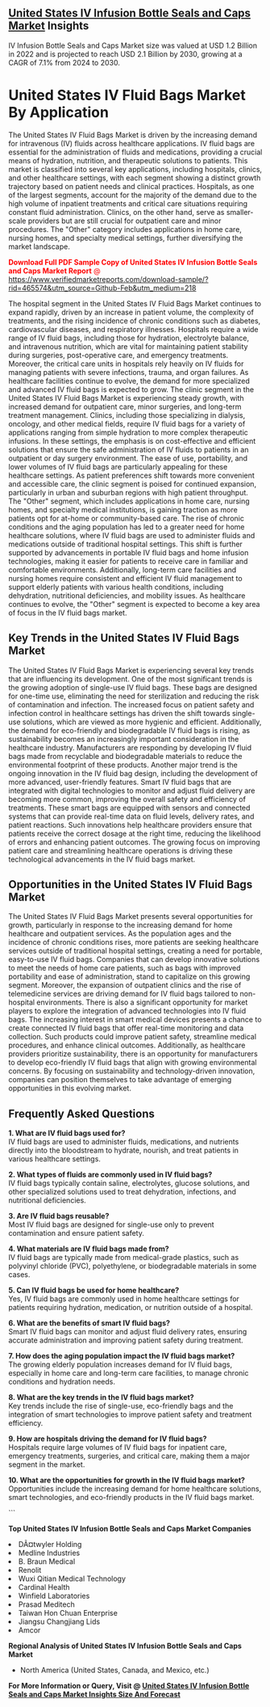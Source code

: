 <h2><a href="https://www.verifiedmarketreports.com/download-sample/?rid=465574&amp;utm_source=Github-Feb&amp;utm_medium=218" target="_blank">United States IV Infusion Bottle Seals and Caps Market</a> Insights</h2><p>IV Infusion Bottle Seals and Caps Market size was valued at USD 1.2 Billion in 2022 and is projected to reach USD 2.1 Billion by 2030, growing at a CAGR of 7.1% from 2024 to 2030.</p><p> <h1>United States IV Fluid Bags Market By Application</h1> <p>The United States IV Fluid Bags Market is driven by the increasing demand for intravenous (IV) fluids across healthcare applications. IV fluid bags are essential for the administration of fluids and medications, providing a crucial means of hydration, nutrition, and therapeutic solutions to patients. This market is classified into several key applications, including hospitals, clinics, and other healthcare settings, with each segment showing a distinct growth trajectory based on patient needs and clinical practices. Hospitals, as one of the largest segments, account for the majority of the demand due to the high volume of inpatient treatments and critical care situations requiring constant fluid administration. Clinics, on the other hand, serve as smaller-scale providers but are still crucial for outpatient care and minor procedures. The "Other" category includes applications in home care, nursing homes, and specialty medical settings, further diversifying the market landscape. <p><span class=""><span style="color: #ff0000;"><strong>Download Full PDF Sample Copy of United States IV Infusion Bottle Seals and Caps Market Report</strong> @ </span><a href="https://www.verifiedmarketreports.com/download-sample/?rid=465574&amp;utm_source=Github-Feb&amp;utm_medium=218" target="_blank">https://www.verifiedmarketreports.com/download-sample/?rid=465574&amp;utm_source=Github-Feb&amp;utm_medium=218</a></span></p> The hospital segment in the United States IV Fluid Bags Market continues to expand rapidly, driven by an increase in patient volume, the complexity of treatments, and the rising incidence of chronic conditions such as diabetes, cardiovascular diseases, and respiratory illnesses. Hospitals require a wide range of IV fluid bags, including those for hydration, electrolyte balance, and intravenous nutrition, which are vital for maintaining patient stability during surgeries, post-operative care, and emergency treatments. Moreover, the critical care units in hospitals rely heavily on IV fluids for managing patients with severe infections, trauma, and organ failures. As healthcare facilities continue to evolve, the demand for more specialized and advanced IV fluid bags is expected to grow. The clinic segment in the United States IV Fluid Bags Market is experiencing steady growth, with increased demand for outpatient care, minor surgeries, and long-term treatment management. Clinics, including those specializing in dialysis, oncology, and other medical fields, require IV fluid bags for a variety of applications ranging from simple hydration to more complex therapeutic infusions. In these settings, the emphasis is on cost-effective and efficient solutions that ensure the safe administration of IV fluids to patients in an outpatient or day surgery environment. The ease of use, portability, and lower volumes of IV fluid bags are particularly appealing for these healthcare settings. As patient preferences shift towards more convenient and accessible care, the clinic segment is poised for continued expansion, particularly in urban and suburban regions with high patient throughput. The "Other" segment, which includes applications in home care, nursing homes, and specialty medical institutions, is gaining traction as more patients opt for at-home or community-based care. The rise of chronic conditions and the aging population has led to a greater need for home healthcare solutions, where IV fluid bags are used to administer fluids and medications outside of traditional hospital settings. This shift is further supported by advancements in portable IV fluid bags and home infusion technologies, making it easier for patients to receive care in familiar and comfortable environments. Additionally, long-term care facilities and nursing homes require consistent and efficient IV fluid management to support elderly patients with various health conditions, including dehydration, nutritional deficiencies, and mobility issues. As healthcare continues to evolve, the "Other" segment is expected to become a key area of focus in the IV fluid bags market. <h2>Key Trends in the United States IV Fluid Bags Market</h2> <p>The United States IV Fluid Bags Market is experiencing several key trends that are influencing its development. One of the most significant trends is the growing adoption of single-use IV fluid bags. These bags are designed for one-time use, eliminating the need for sterilization and reducing the risk of contamination and infection. The increased focus on patient safety and infection control in healthcare settings has driven the shift towards single-use solutions, which are viewed as more hygienic and efficient. Additionally, the demand for eco-friendly and biodegradable IV fluid bags is rising, as sustainability becomes an increasingly important consideration in the healthcare industry. Manufacturers are responding by developing IV fluid bags made from recyclable and biodegradable materials to reduce the environmental footprint of these products. Another major trend is the ongoing innovation in the IV fluid bag design, including the development of more advanced, user-friendly features. Smart IV fluid bags that are integrated with digital technologies to monitor and adjust fluid delivery are becoming more common, improving the overall safety and efficiency of treatments. These smart bags are equipped with sensors and connected systems that can provide real-time data on fluid levels, delivery rates, and patient reactions. Such innovations help healthcare providers ensure that patients receive the correct dosage at the right time, reducing the likelihood of errors and enhancing patient outcomes. The growing focus on improving patient care and streamlining healthcare operations is driving these technological advancements in the IV fluid bags market. <h2>Opportunities in the United States IV Fluid Bags Market</h2> <p>The United States IV Fluid Bags Market presents several opportunities for growth, particularly in response to the increasing demand for home healthcare and outpatient services. As the population ages and the incidence of chronic conditions rises, more patients are seeking healthcare services outside of traditional hospital settings, creating a need for portable, easy-to-use IV fluid bags. Companies that can develop innovative solutions to meet the needs of home care patients, such as bags with improved portability and ease of administration, stand to capitalize on this growing segment. Moreover, the expansion of outpatient clinics and the rise of telemedicine services are driving demand for IV fluid bags tailored to non-hospital environments. There is also a significant opportunity for market players to explore the integration of advanced technologies into IV fluid bags. The increasing interest in smart medical devices presents a chance to create connected IV fluid bags that offer real-time monitoring and data collection. Such products could improve patient safety, streamline medical procedures, and enhance clinical outcomes. Additionally, as healthcare providers prioritize sustainability, there is an opportunity for manufacturers to develop eco-friendly IV fluid bags that align with growing environmental concerns. By focusing on sustainability and technology-driven innovation, companies can position themselves to take advantage of emerging opportunities in this evolving market. <h2>Frequently Asked Questions</h2> <p><strong>1. What are IV fluid bags used for?</strong><br>IV fluid bags are used to administer fluids, medications, and nutrients directly into the bloodstream to hydrate, nourish, and treat patients in various healthcare settings.</p> <p><strong>2. What types of fluids are commonly used in IV fluid bags?</strong><br>IV fluid bags typically contain saline, electrolytes, glucose solutions, and other specialized solutions used to treat dehydration, infections, and nutritional deficiencies.</p> <p><strong>3. Are IV fluid bags reusable?</strong><br>Most IV fluid bags are designed for single-use only to prevent contamination and ensure patient safety.</p> <p><strong>4. What materials are IV fluid bags made from?</strong><br>IV fluid bags are typically made from medical-grade plastics, such as polyvinyl chloride (PVC), polyethylene, or biodegradable materials in some cases.</p> <p><strong>5. Can IV fluid bags be used for home healthcare?</strong><br>Yes, IV fluid bags are commonly used in home healthcare settings for patients requiring hydration, medication, or nutrition outside of a hospital.</p> <p><strong>6. What are the benefits of smart IV fluid bags?</strong><br>Smart IV fluid bags can monitor and adjust fluid delivery rates, ensuring accurate administration and improving patient safety during treatment.</p> <p><strong>7. How does the aging population impact the IV fluid bags market?</strong><br>The growing elderly population increases demand for IV fluid bags, especially in home care and long-term care facilities, to manage chronic conditions and hydration needs.</p> <p><strong>8. What are the key trends in the IV fluid bags market?</strong><br>Key trends include the rise of single-use, eco-friendly bags and the integration of smart technologies to improve patient safety and treatment efficiency.</p> <p><strong>9. How are hospitals driving the demand for IV fluid bags?</strong><br>Hospitals require large volumes of IV fluid bags for inpatient care, emergency treatments, surgeries, and critical care, making them a major segment in the market.</p> <p><strong>10. What are the opportunities for growth in the IV fluid bags market?</strong><br>Opportunities include the increasing demand for home healthcare solutions, smart technologies, and eco-friendly products in the IV fluid bags market.</p> ```</p><p><strong>Top United States IV Infusion Bottle Seals and Caps Market Companies</strong></p><div data-test-id=""><p><li>DÃ¤twyler Holding</li><li> Medline Industries</li><li> B. Braun Medical</li><li> Renolit</li><li> Wuxi Qitian Medical Technology</li><li> Cardinal Health</li><li> Winfield Laboratories</li><li> Prasad Meditech</li><li> Taiwan Hon Chuan Enterprise</li><li> Jiangsu Changjiang Lids</li><li> Amcor</li></p><div><strong>Regional Analysis of&nbsp;United States IV Infusion Bottle Seals and Caps Market</strong></div><ul><li dir="ltr"><p dir="ltr">North America&nbsp;(United States, Canada, and Mexico, etc.)</p></li></ul><p><strong>For More Information or Query, Visit @&nbsp;</strong><strong><a href="https://www.verifiedmarketreports.com/product/iv-infusion-bottle-seals-and-caps-market/?utm_source=Github-Feb&amp;utm_medium=218" target="_blank">United States IV Infusion Bottle Seals and Caps Market Insights Size And Forecast</a></strong></p></div>
